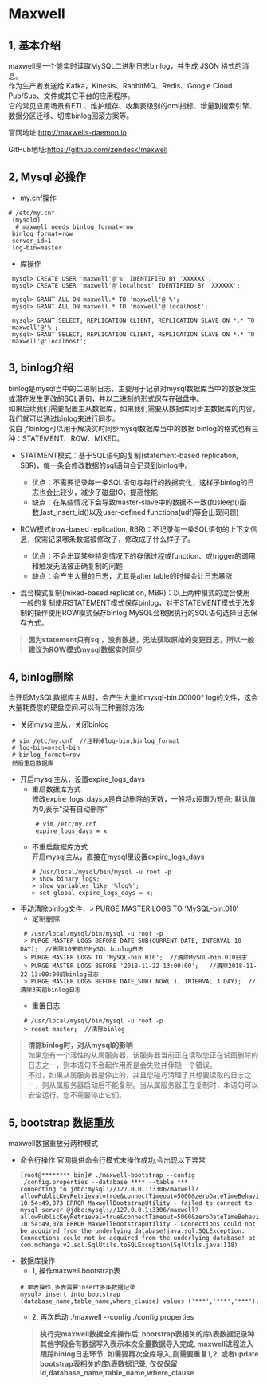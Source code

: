 
# **Maxwell**

## 1, 基本介绍 
  maxwell是一个能实时读取MySQL二进制日志binlog，并生成 JSON 格式的消息。    
  作为生产者发送给 Kafka，Kinesis、RabbitMQ、Redis、Google Cloud Pub/Sub、文件或其它平台的应用程序。  
  它的常见应用场景有ETL、维护缓存、收集表级别的dml指标、增量到搜索引擎、数据分区迁移、切库binlog回滚方案等。   
  
  官网地址:http://maxwells-daemon.io  
  
  GitHub地址:https://github.com/zendesk/maxwell
  
## 2, Mysql 必操作
 - my.cnf操作 
  ```
  # /etc/my.cnf
   [mysqld]
    # maxwell needs binlog_format=row
   binlog_format=row
   server_id=1 
   log-bin=master
  ```
 - 库操作
  ```
   mysql> CREATE USER 'maxwell'@'%' IDENTIFIED BY 'XXXXXX';
   mysql> CREATE USER 'maxwell'@'localhost' IDENTIFIED BY 'XXXXXX';

   mysql> GRANT ALL ON maxwell.* TO 'maxwell'@'%';
   mysql> GRANT ALL ON maxwell.* TO 'maxwell'@'localhost';

   mysql> GRANT SELECT, REPLICATION CLIENT, REPLICATION SLAVE ON *.* TO 'maxwell'@'%';
   mysql> GRANT SELECT, REPLICATION CLIENT, REPLICATION SLAVE ON *.* TO 'maxwell'@'localhost';
  ```
  
## 3, binlog介绍
  binlog是mysql当中的二进制日志，主要用于记录对mysql数据库当中的数据发生或潜在发生更改的SQL语句，并以二进制的形式保存在磁盘中。  
  如果后续我们需要配置主从数据库，如果我们需要从数据库同步主数据库的内容，我们就可以通过binlog来进行同步。   
  说白了binlog可以用于解决实时同步mysql数据库当中的数据 binlog的格式也有三种：STATEMENT、ROW、MIXED。 
  
  - STATMENT模式：基于SQL语句的复制(statement-based replication, SBR)，每一条会修改数据的sql语句会记录到binlog中。  
    - 优点：不需要记录每一条SQL语句与每行的数据变化，这样子binlog的日志也会比较少，减少了磁盘IO，提高性能  
    - 缺点：在某些情况下会导致master-slave中的数据不一致(如sleep()函数,last_insert_id()以及user-defined functions(udf)等会出现问题)  
  
  - ROW模式(row-based replication, RBR)：不记录每一条SQL语句的上下文信息，仅需记录哪条数据被修改了，修改成了什么样子了。
    - 优点：不会出现某些特定情况下的存储过程或function、或trigger的调用和触发无法被正确复制的问题
    - 缺点：会产生大量的日志，尤其是alter table的时候会让日志暴涨
  
  - 混合模式复制(mixed-based replication, MBR)：以上两种模式的混合使用  
    一般的复制使用STATEMENT模式保存binlog，对于STATEMENT模式无法复制的操作使用ROW模式保存binlog,MySQL会根据执行的SQL语句选择日志保存方式。
 
  > **因为statement只有sql，没有数据，无法获取原始的变更日志，所以一般建议为ROW模式mysql数据实时同步**

## 4, binlog删除
  当开启MySQL数据库主从时，会产生大量如mysql-bin.00000* log的文件，这会大量耗费您的硬盘空间.可以有三种删除方法:
  - 关闭mysql主从，关闭binlog  
  ```
   # vim /etc/my.cnf  //注释掉log-bin,binlog_format
   # log-bin=mysql-bin
   # binlog_format=row
   然后重启数据库
  ```
  - 开启mysql主从，设置expire_logs_days
    - 重启数据库方式  
      修改expire_logs_days,x是自动删除的天数，一般将x设置为短点; 默认值为0,表示“没有自动删除”
      ```
       # vim /etc/my.cnf
       expire_logs_days = x  
      ```
    - 不重启数据库方式  
      开启mysql主从，直接在mysql里设置expire_logs_days 
      ```
      # /usr/local/mysql/bin/mysql -u root -p
      > show binary logs;
      > show variables like '%log%';
      > set global expire_logs_days = x;
      ```
  - 手动清除binlog文件，> PURGE MASTER LOGS TO ‘MySQL-bin.010′
    - 定制删除 
     ```
      # /usr/local/mysql/bin/mysql -u root -p
      > PURGE MASTER LOGS BEFORE DATE_SUB(CURRENT_DATE, INTERVAL 10 DAY);  //删除10天前的MySQL binlog日志
      > PURGE MASTER LOGS TO 'MySQL-bin.010';  //清除MySQL-bin.010日志
      > PURGE MASTER LOGS BEFORE '2018-11-22 13:00:00';   //清除2018-11-22 13:00:00前binlog日志
      > PURGE MASTER LOGS BEFORE DATE_SUB( NOW( ), INTERVAL 3 DAY);  //清除3天前binlog日志
     ```
    - 重置日志 
     ```
      # /usr/local/mysql/bin/mysql -u root -p
      > reset master;  //清除binlog
     ```
     
 > **清除binlog时，对从mysql的影响**  
 > 如果您有一个活性的从属服务器，该服务器当前正在读取您正在试图删除的日志之一，则本语句不会起作用而是会失败并伴随一个错误。  
 > 不过，如果从属服务器是停止的，并且您碰巧清理了其想要读取的日志之一，则从属服务器启动后不能复制。当从属服务器正在复制时，本语句可以安全运行。您不需要停止它们。 
  

 ## 5, bootstrap 数据重放  
   maxwell数据重放分两种模式  
   - 命令行操作
     官网提供命令行模式未操作成功,会出现以下异常
     ```
     [root@******** bin]# ./maxwell-bootstrap --config ./config.properties --database **** --table ***
     connecting to jdbc:mysql://127.0.0.1:3306/maxwell?allowPublicKeyRetrieval=true&connectTimeout=5000&zeroDateTimeBehavior=convertToNull
     10:54:49,073 ERROR MaxwellBootstrapUtility - failed to connect to mysql server @jdbc:mysql://127.0.0.1:3306/maxwell?   allowPublicKeyRetrieval=true&connectTimeout=5000&zeroDateTimeBehavior=convertToNull
     10:54:49,078 ERROR MaxwellBootstrapUtility - Connections could not be acquired from the underlying database!java.sql.SQLException: Connections could not be acquired from the underlying database! at com.mchange.v2.sql.SqlUtils.toSQLException(SqlUtils.java:118)
     ```  
   - 数据库操作
     - 1, 操作maxwell.bootstrap表
      ```   
      # 单表操作,多表需要insert多条数据记录
      mysql> insert into bootstrap (database_name,table_name,where_clause) values ('***','***','***');
     ```
     - 2, 再次启动 ./maxwell --config ./config.properties
     > **执行完maxwell数据全库操作后, bootstrap表相关的库\表数据记录种其他字段会有数据写入表示本次全量数据导入完成, maxwell进程进入跟踪binlog日志环节.**
     > **如需要再次全库导入,则需要重复1,2, 或者update bootstrap表相关的库\表数据记录, 仅仅保留id,database_name,table_name,where_clause**
